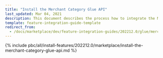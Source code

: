 ```yaml
---
title: "Install the Merchant Category Glue API"
last_updated: Mar 04, 2021
description: This document describes the process how to integrate the Merchant Category Glue API feature into a Spryker project.
template: feature-integration-guide-template
redirect_from:
  - /docs/marketplace/dev/feature-integration-guides/202212.0/glue/merchant-category-feature-integration.html
---
```


{% include pbc/all/install-features/202212.0/marketplace/install-the-merchant-category-glue-api.md %} <!-- To edit, see /_includes/pbc/all/install-features/202212.0/marketplace/install-the-merchant-category-glue-api.md -->
